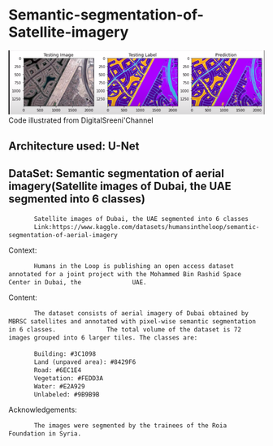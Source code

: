 # Semantic-segmentation-of-Satellite-imagery
![Alt text](images/img1.png?raw=true "Semantic Segmentation")
Code illustrated from DigitalSreeni'Channel
## Architecture used: U-Net

## DataSet: Semantic segmentation of aerial imagery(Satellite images of Dubai, the UAE segmented into 6 classes)

           Satellite images of Dubai, the UAE segmented into 6 classes
           Link:https://www.kaggle.com/datasets/humansintheloop/semantic-segmentation-of-aerial-imagery


Context:

           Humans in the Loop is publishing an open access dataset annotated for a joint project with the Mohammed Bin Rashid Space Center in Dubai, the              UAE.

Content:


           The dataset consists of aerial imagery of Dubai obtained by MBRSC satellites and annotated with pixel-wise semantic segmentation in 6 classes.              The total volume of the dataset is 72 images grouped into 6 larger tiles. The classes are:

           Building: #3C1098
           Land (unpaved area): #8429F6
           Road: #6EC1E4
           Vegetation: #FEDD3A
           Water: #E2A929
           Unlabeled: #9B9B9B
Acknowledgements:

           The images were segmented by the trainees of the Roia Foundation in Syria.

